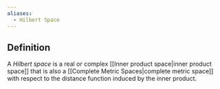 ```yaml
---
aliases:
  - Hilbert Space
---
```

## Definition
A _Hilbert space_ is a real or complex [[Inner product space|inner product space]] that is also a [[Complete Metric Spaces|complete metric space]] with respect to the distance function induced by the inner product.